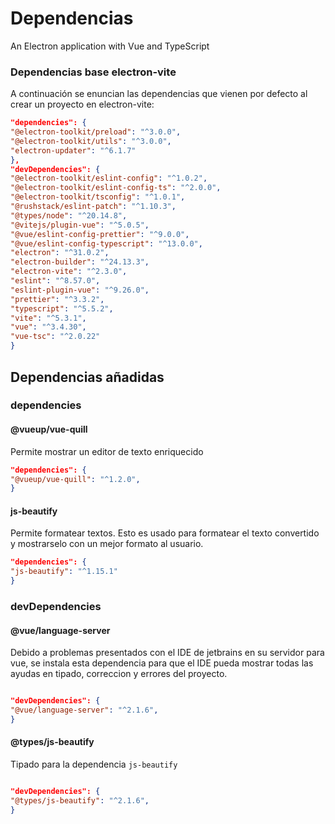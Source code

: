 # Dependencias

An Electron application with Vue and TypeScript

### Dependencias base electron-vite

A continuación se enuncian las dependencias que vienen por defecto al crear un proyecto en electron-vite:

```json
"dependencies": {
"@electron-toolkit/preload": "^3.0.0",
"@electron-toolkit/utils": "^3.0.0",
"electron-updater": "^6.1.7"
},
"devDependencies": {
"@electron-toolkit/eslint-config": "^1.0.2",
"@electron-toolkit/eslint-config-ts": "^2.0.0",
"@electron-toolkit/tsconfig": "^1.0.1",
"@rushstack/eslint-patch": "^1.10.3",
"@types/node": "^20.14.8",
"@vitejs/plugin-vue": "^5.0.5",
"@vue/eslint-config-prettier": "^9.0.0",
"@vue/eslint-config-typescript": "^13.0.0",
"electron": "^31.0.2",
"electron-builder": "^24.13.3",
"electron-vite": "^2.3.0",
"eslint": "^8.57.0",
"eslint-plugin-vue": "^9.26.0",
"prettier": "^3.3.2",
"typescript": "^5.5.2",
"vite": "^5.3.1",
"vue": "^3.4.30",
"vue-tsc": "^2.0.22"
}
```

## Dependencias añadidas

### dependencies

#### @vueup/vue-quill

Permite mostrar un editor de texto enriquecido

```json
"dependencies": {
"@vueup/vue-quill": "^1.2.0",
}
```

#### js-beautify

Permite formatear textos. Esto es usado para formatear el texto convertido y mostrarselo con un mejor formato al
usuario.

```json
"dependencies": {
"js-beautify": "^1.15.1"
}
```

### devDependencies

#### @vue/language-server

Debido a problemas presentados con el IDE de jetbrains en su servidor para vue,
se instala esta dependencia para que el IDE pueda mostrar todas las ayudas en tipado, correccion y errores del proyecto.

```json

"devDependencies": {
"@vue/language-server": "^2.1.6",
}
```

#### @types/js-beautify

Tipado para la dependencia `js-beautify`

```json

"devDependencies": {
"@types/js-beautify": "^2.1.6",
}
```